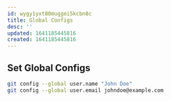 ```yaml
---
id: wygy1yxt80muggei5kcbn8c
title: Global Configs
desc: ''
updated: 1641185445816
created: 1641185445816
---
```



## Set Global Configs

```bash
git config --global user.name "John Doe"
git config --global user.email johndoe@example.com
```
